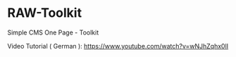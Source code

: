 # RAW-Toolkit
Simple CMS One Page - Toolkit


Video Tutorial ( German ): https://www.youtube.com/watch?v=wNJhZqhx0lI
